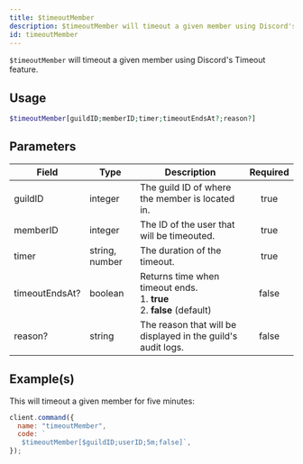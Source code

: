 ```yaml
---
title: $timeoutMember
description: $timeoutMember will timeout a given member using Discord's Timeout feature.
id: timeoutMember
---
```


`$timeoutMember` will timeout a given member using Discord's Timeout feature.

## Usage

```php
$timeoutMember[guildID;memberID;timer;timeoutEndsAt?;reason?]
```

## Parameters

| Field          | Type           | Description                                                                      | Required |
| -------------- | -------------- | -------------------------------------------------------------------------------- | :------: |
| guildID        | integer        | The guild ID of where the member is located in.                                  |   true   |
| memberID       | integer        | The ID of the user that will be timeouted.                                       |   true   |
| timer          | string, number | The duration of the timeout.                                                     |   true   |
| timeoutEndsAt? | boolean        | Returns time when timeout ends. <br /> 1. **true** <br /> 2. **false** (default) |  false   |
| reason?        | string         | The reason that will be displayed in the guild's audit logs.                     |  false   |

## Example(s)

This will timeout a given member for five minutes:

```javascript
client.command({
  name: "timeoutMember",
  code: `
   $timeoutMember[$guildID;userID;5m;false]`,
});
```
